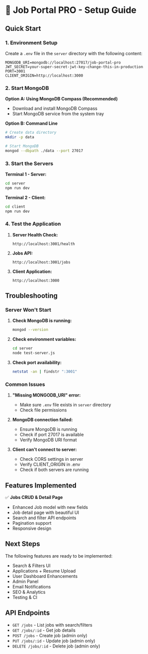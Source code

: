 # 🚀 Job Portal PRO - Setup Guide

## Quick Start

### 1. Environment Setup

Create a `.env` file in the `server` directory with the following content:

```env
MONGODB_URI=mongodb://localhost:27017/job-portal-pro
JWT_SECRET=your-super-secret-jwt-key-change-this-in-production
PORT=3001
CLIENT_ORIGIN=http://localhost:3000
```

### 2. Start MongoDB

**Option A: Using MongoDB Compass (Recommended)**

- Download and install MongoDB Compass
- Start MongoDB service from the system tray

**Option B: Command Line**

```bash
# Create data directory
mkdir -p data

# Start MongoDB
mongod --dbpath ./data --port 27017
```

### 3. Start the Servers

**Terminal 1 - Server:**

```bash
cd server
npm run dev
```

**Terminal 2 - Client:**

```bash
cd client
npm run dev
```

### 4. Test the Application

1. **Server Health Check:**

   ```
   http://localhost:3001/health
   ```

2. **Jobs API:**

   ```
   http://localhost:3001/jobs
   ```

3. **Client Application:**
   ```
   http://localhost:3000
   ```

## Troubleshooting

### Server Won't Start

1. **Check MongoDB is running:**

   ```bash
   mongod --version
   ```

2. **Check environment variables:**

   ```bash
   cd server
   node test-server.js
   ```

3. **Check port availability:**
   ```bash
   netstat -an | findstr ":3001"
   ```

### Common Issues

1. **"Missing MONGODB_URI" error:**

   - Make sure `.env` file exists in `server` directory
   - Check file permissions

2. **MongoDB connection failed:**

   - Ensure MongoDB is running
   - Check if port 27017 is available
   - Verify MongoDB URI format

3. **Client can't connect to server:**
   - Check CORS settings in server
   - Verify CLIENT_ORIGIN in .env
   - Check if both servers are running

## Features Implemented

✅ **Jobs CRUD & Detail Page**

- Enhanced Job model with new fields
- Job detail page with beautiful UI
- Search and filter API endpoints
- Pagination support
- Responsive design

## Next Steps

The following features are ready to be implemented:

- Search & Filters UI
- Applications + Resume Upload
- User Dashboard Enhancements
- Admin Panel
- Email Notifications
- SEO & Analytics
- Testing & CI

## API Endpoints

- `GET /jobs` - List jobs with search/filters
- `GET /jobs/:id` - Get job details
- `POST /jobs` - Create job (admin only)
- `PUT /jobs/:id` - Update job (admin only)
- `DELETE /jobs/:id` - Delete job (admin only)

